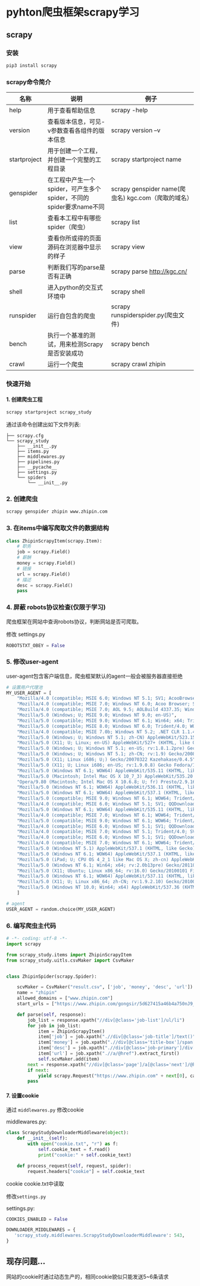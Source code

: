 # pyhton爬虫框架scrapy学习



## scrapy

### 安装

```bash
pip3 install scrapy
```

### scrapy命令简介

| 名称         | 说明                                                         | 例子                                                |
| ------------ | ------------------------------------------------------------ | --------------------------------------------------- |
| help         | 用于查看帮助信息                                             | scrapy -help                                        |
| version      | 查看版本信息，可见-v参数查看各组件的版本信息                 | scrapy version –v                                   |
| startproject | 用于创建一个工程，并创建一个完整的工程目录                   | scrapy startproject name                            |
| genspider    | 在工程中产生一个spider，可产生多个spider，不同的spider要求name不同 | scrapy genspider name(爬虫名) kgc.com（爬取的域名） |
| list         | 查看本工程中有哪些spider（爬虫）                             | scrapy list                                         |
| view         | 查看你所或得的页面源码在浏览器中显示的样子                   | scrapy view                                         |
| parse        | 判断我们写的parse是否有正确                                  | scrapy parse http://kgc.cn/                         |
| shell        | 进入python的交互式环境中                                     | scrapy shell                                        |
| runspider    | 运行自包含的爬虫                                             | scrapy runspiderspider.py(爬虫文件)                 |
| bench        | 执行一个基准的测试，用来检测Scrapy是否安装成功               | scrapy bench                                        |
| crawl        | 运行一个爬虫                                             | scrapy crawl zhipin                                        |


### 快速开始

#### 1. 创建爬虫工程

```bash
scrapy startproject scrapy_study
```
通过该命令创建出如下文件列表:

```text
├── scrapy.cfg
└── scrapy_study
    ├── __init__.py
    ├── items.py
    ├── middlewares.py
    ├── pipelines.py
    ├── __pycache__
    ├── settings.py
    └── spiders
        └── __init__.py
```

### 2. 创建爬虫

```bash
scrapy genspider zhipin www.zhipin.com
```

### 3. 在items中编写爬取文件的数据结构

```python
class ZhipinScrapyItem(scrapy.Item):
    # 职务
    job = scrapy.Field()
    # 薪酬
    money = scrapy.Field()
    # 链接
    url = scrapy.Field()
    # 描述
    desc = scrapy.Field()
    pass
```

### 4. 屏蔽 robots协议检查(仅限于学习)

爬虫框架在网站中查询robots协议，判断网站是否可爬取。

修改 settings.py

```python
ROBOTSTXT_OBEY = False
```

### 5. 修改user-agent

user-agent包含客户端信息，爬虫框架默认的agent一般会被服务器直接拒绝

```python
# 设置用户代理池
MY_USER_AGENT = [
    "Mozilla/4.0 (compatible; MSIE 6.0; Windows NT 5.1; SV1; AcooBrowser; .NET CLR 1.1.4322; .NET CLR 2.0.50727)",
    "Mozilla/4.0 (compatible; MSIE 7.0; Windows NT 6.0; Acoo Browser; SLCC1; .NET CLR 2.0.50727; Media Center PC 5.0; .NET CLR 3.0.04506)",
    "Mozilla/4.0 (compatible; MSIE 7.0; AOL 9.5; AOLBuild 4337.35; Windows NT 5.1; .NET CLR 1.1.4322; .NET CLR 2.0.50727)",
    "Mozilla/5.0 (Windows; U; MSIE 9.0; Windows NT 9.0; en-US)",
    "Mozilla/5.0 (compatible; MSIE 9.0; Windows NT 6.1; Win64; x64; Trident/5.0; .NET CLR 3.5.30729; .NET CLR 3.0.30729; .NET CLR 2.0.50727; Media Center PC 6.0)",
    "Mozilla/5.0 (compatible; MSIE 8.0; Windows NT 6.0; Trident/4.0; WOW64; Trident/4.0; SLCC2; .NET CLR 2.0.50727; .NET CLR 3.5.30729; .NET CLR 3.0.30729; .NET CLR 1.0.3705; .NET CLR 1.1.4322)",
    "Mozilla/4.0 (compatible; MSIE 7.0b; Windows NT 5.2; .NET CLR 1.1.4322; .NET CLR 2.0.50727; InfoPath.2; .NET CLR 3.0.04506.30)",
    "Mozilla/5.0 (Windows; U; Windows NT 5.1; zh-CN) AppleWebKit/523.15 (KHTML, like Gecko, Safari/419.3) Arora/0.3 (Change: 287 c9dfb30)",
    "Mozilla/5.0 (X11; U; Linux; en-US) AppleWebKit/527+ (KHTML, like Gecko, Safari/419.3) Arora/0.6",
    "Mozilla/5.0 (Windows; U; Windows NT 5.1; en-US; rv:1.8.1.2pre) Gecko/20070215 K-Ninja/2.1.1",
    "Mozilla/5.0 (Windows; U; Windows NT 5.1; zh-CN; rv:1.9) Gecko/20080705 Firefox/3.0 Kapiko/3.0",
    "Mozilla/5.0 (X11; Linux i686; U;) Gecko/20070322 Kazehakase/0.4.5",
    "Mozilla/5.0 (X11; U; Linux i686; en-US; rv:1.9.0.8) Gecko Fedora/1.9.0.8-1.fc10 Kazehakase/0.5.6",
    "Mozilla/5.0 (Windows NT 6.1; WOW64) AppleWebKit/535.11 (KHTML, like Gecko) Chrome/17.0.963.56 Safari/535.11",
    "Mozilla/5.0 (Macintosh; Intel Mac OS X 10_7_3) AppleWebKit/535.20 (KHTML, like Gecko) Chrome/19.0.1036.7 Safari/535.20",
    "Opera/9.80 (Macintosh; Intel Mac OS X 10.6.8; U; fr) Presto/2.9.168 Version/11.52",
    "Mozilla/5.0 (Windows NT 6.1; WOW64) AppleWebKit/536.11 (KHTML, like Gecko) Chrome/20.0.1132.11 TaoBrowser/2.0 Safari/536.11",
    "Mozilla/5.0 (Windows NT 6.1; WOW64) AppleWebKit/537.1 (KHTML, like Gecko) Chrome/21.0.1180.71 Safari/537.1 LBBROWSER",
    "Mozilla/5.0 (compatible; MSIE 9.0; Windows NT 6.1; WOW64; Trident/5.0; SLCC2; .NET CLR 2.0.50727; .NET CLR 3.5.30729; .NET CLR 3.0.30729; Media Center PC 6.0; .NET4.0C; .NET4.0E; LBBROWSER)",
    "Mozilla/4.0 (compatible; MSIE 6.0; Windows NT 5.1; SV1; QQDownload 732; .NET4.0C; .NET4.0E; LBBROWSER)",
    "Mozilla/5.0 (Windows NT 6.1; WOW64) AppleWebKit/535.11 (KHTML, like Gecko) Chrome/17.0.963.84 Safari/535.11 LBBROWSER",
    "Mozilla/4.0 (compatible; MSIE 7.0; Windows NT 6.1; WOW64; Trident/5.0; SLCC2; .NET CLR 2.0.50727; .NET CLR 3.5.30729; .NET CLR 3.0.30729; Media Center PC 6.0; .NET4.0C; .NET4.0E)",
    "Mozilla/5.0 (compatible; MSIE 9.0; Windows NT 6.1; WOW64; Trident/5.0; SLCC2; .NET CLR 2.0.50727; .NET CLR 3.5.30729; .NET CLR 3.0.30729; Media Center PC 6.0; .NET4.0C; .NET4.0E; QQBrowser/7.0.3698.400)",
    "Mozilla/4.0 (compatible; MSIE 6.0; Windows NT 5.1; SV1; QQDownload 732; .NET4.0C; .NET4.0E)",
    "Mozilla/4.0 (compatible; MSIE 7.0; Windows NT 5.1; Trident/4.0; SV1; QQDownload 732; .NET4.0C; .NET4.0E; 360SE)",
    "Mozilla/4.0 (compatible; MSIE 6.0; Windows NT 5.1; SV1; QQDownload 732; .NET4.0C; .NET4.0E)",
    "Mozilla/4.0 (compatible; MSIE 7.0; Windows NT 6.1; WOW64; Trident/5.0; SLCC2; .NET CLR 2.0.50727; .NET CLR 3.5.30729; .NET CLR 3.0.30729; Media Center PC 6.0; .NET4.0C; .NET4.0E)",
    "Mozilla/5.0 (Windows NT 5.1) AppleWebKit/537.1 (KHTML, like Gecko) Chrome/21.0.1180.89 Safari/537.1",
    "Mozilla/5.0 (Windows NT 6.1; WOW64) AppleWebKit/537.1 (KHTML, like Gecko) Chrome/21.0.1180.89 Safari/537.1",
    "Mozilla/5.0 (iPad; U; CPU OS 4_2_1 like Mac OS X; zh-cn) AppleWebKit/533.17.9 (KHTML, like Gecko) Version/5.0.2 Mobile/8C148 Safari/6533.18.5",
    "Mozilla/5.0 (Windows NT 6.1; Win64; x64; rv:2.0b13pre) Gecko/20110307 Firefox/4.0b13pre",
    "Mozilla/5.0 (X11; Ubuntu; Linux x86_64; rv:16.0) Gecko/20100101 Firefox/16.0",
    "Mozilla/5.0 (Windows NT 6.1; WOW64) AppleWebKit/537.11 (KHTML, like Gecko) Chrome/23.0.1271.64 Safari/537.11",
    "Mozilla/5.0 (X11; U; Linux x86_64; zh-CN; rv:1.9.2.10) Gecko/20100922 Ubuntu/10.10 (maverick) Firefox/3.6.10",
    "Mozilla/5.0 (Windows NT 10.0; Win64; x64) AppleWebKit/537.36 (KHTML, like Gecko) Chrome/58.0.3029.110 Safari/537.36",
    ]

# agent
USER_AGENT = random.choice(MY_USER_AGENT)
```

### 6. 编写爬虫主代码

```python
# -*- coding: utf-8 -*-
import scrapy

from scrapy_study.items import ZhipinScrapyItem
from scrapy_study.uitls.csvMaker import CsvMaker


class ZhipinSpider(scrapy.Spider):

    scvMaker = CsvMaker("result.csv", ['job', 'money', 'desc', 'url'])
    name = "zhipin"
    allowed_domains = ["www.zhipin.com"]
    start_urls = ["https://www.zhipin.com/gongsir/5d627415a46b4a750nJ9_100000.html?page=1&ka=page-1"]

    def parse(self, response):
        job_list = response.xpath("//div[@class='job-list']/ul/li")
        for job in job_list:
            item = ZhipinScrapyItem()
            item['job'] = job.xpath(".//div[@class='job-title']/text()").extract_first()
            item['money'] = job.xpath(".//div[@class='title-box']/span[@class='red']/text()").extract_first()
            item['desc'] = job.xpath(".//div[@class='job-primary']/div[@class='info-primary']/p/text()").extract_first()
            item['url'] = job.xpath(".//a/@href").extract_first()
            self.scvMaker.add(item)
        next = response.xpath("//div[@class='page']/a[@class='next']/@href").extract()
        if next:
            yield scrapy.Request("https://www.zhipin.com" + next[0], callback=self.parse)
        pass
```

####

#### 7. 设置cookie
通过 `middlewares.py` 修改cookie

middlewares.py:
```python
class ScrapyStudyDownloaderMiddleware(object):
    def __init__(self):
        with open("cookie.txt", "r") as f:
            self.cookie_text = f.read()
            print("cookie:" + self.cookie_text)

    def process_request(self, request, spider):
        request.headers["cookie"] = self.cookie_text
```
cookie cookie.txt中读取

修改`settings.py`

settings.py:
```python
COOKIES_ENABLED = False

DOWNLOADER_MIDDLEWARES = {
   'scrapy_study.middlewares.ScrapyStudyDownloaderMiddleware': 543,
}
```

## 现存问题...

网站的cookie时通过动态生产的，相同cookie貌似只能发送5~6条请求
